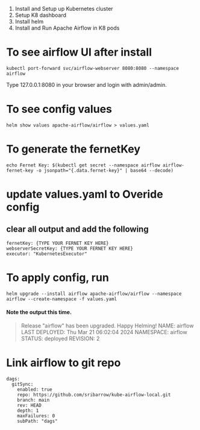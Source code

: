 1. Install and Setup up Kubernetes cluster
2. Setup K8 dashboard
3. Install helm
4. Install and Run Apache Airflow in K8 pods

# To see airflow UI after install
```
kubectl port-forward svc/airflow-webserver 8080:8080 --namespace airflow
```
Type 127.0.0.1:8080 in your browser and login with admin/admin.

# To see config values
```
helm show values apache-airflow/airflow > values.yaml
```

# To generate the fernetKey
```
echo Fernet Key: $(kubectl get secret --namespace airflow airflow-fernet-key -o jsonpath="{.data.fernet-key}" | base64 --decode)

```
# update values.yaml to Overide config
## clear all output and add the following
```
fernetKey: {TYPE YOUR FERNET KEY HERE}
webserverSecretKey: {TYPE YOUR FERNET KEY HERE}
executor: "KubernetesExecutor"
```
# To apply config, run
```
helm upgrade --install airflow apache-airflow/airflow --namespace airflow --create-namespace -f values.yaml
```
#### Note the output this time.
> Release "airflow" has been upgraded. Happy Helming!
NAME: airflow
LAST DEPLOYED: Thu Mar 21 06:02:04 2024
NAMESPACE: airflow
STATUS: deployed
REVISION: 2

# Link airflow to git repo
```
dags:
  gitSync:
    enabled: true
    repo: https://github.com/sribarrow/kube-airflow-local.git
    branch: main
    rev: HEAD
    depth: 1
    maxFailures: 0
    subPath: "dags"
```